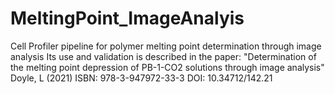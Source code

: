 # MeltingPoint_ImageAnalyis
Cell Profiler pipeline for polymer melting point determination through image analysis
Its use and validation is described in the paper: 
"Determination of the melting point depression of PB-1-CO2 solutions through image analysis" Doyle, L (2021)
ISBN: 978-3-947972-33-3
DOI: 10.34712/142.21
